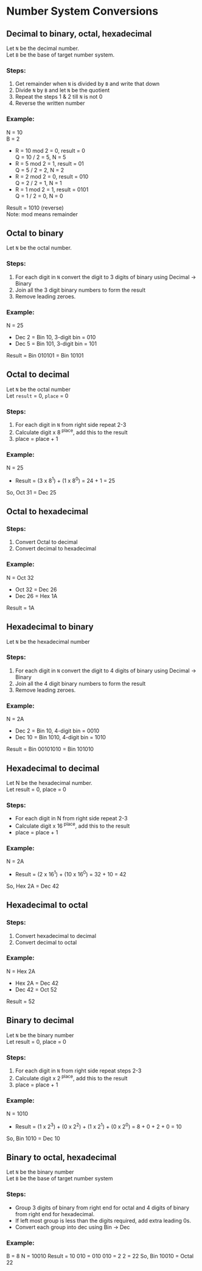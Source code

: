 # Number System Conversions

## Decimal to binary, octal, hexadecimal

Let `N` be the decimal number.  
Let `B` be the base of target number system.  

### Steps:

1. Get remainder when `N` is divided by `B` and write that down
1. Divide `N` by `B` and let `N` be the quotient
1. Repeat the steps 1 & 2 till `N` is not 0
1. Reverse the written number

### Example:  

N = 10  
B = 2
- R = 10 mod 2 = 0, result = 0  
  Q = 10 / 2 = 5, N = 5
- R = 5 mod 2 = 1, result = 01  
  Q = 5 / 2 = 2, N = 2
- R = 2 mod 2 = 0, result = 010  
  Q = 2 / 2 = 1, N = 1
- R = 1 mod 2 = 1, result = 0101  
  Q = 1 / 2 = 0, N = 0  

Result = 1010 (reverse)  
Note: mod means remainder


## Octal to binary

Let `N` be the octal number.  

### Steps:
1. For each digit in `N` convert the digit to 3 digits of binary using Decimal -> Binary
1. Join all the 3 digit binary numbers to form the result
1. Remove leading zeroes.

### Example:  

N = 25  
- Dec 2 = Bin 10, 	3-digit bin = 010
- Dec 5 = Bin 101,	3-digit bin = 101

Result = Bin 010101 = Bin 10101

## Octal to decimal

Let `N` be the octal number  
Let `result` = 0, `place` = 0  

### Steps:
1. For each digit in `N` from right side repeat 2-3
1. Calculate digit x 8<sup> place</sup>, add this to the result
1. place = place + 1

### Example:
N = 25  
- Result = (3 x 8<sup>1</sup>) + (1 x 8<sup>0</sup>) = 24 + 1 = 25

So, Oct 31 = Dec 25


## Octal to hexadecimal

### Steps:
1. Convert Octal to decimal
1. Convert decimal to hexadecimal

### Example:  
N = Oct 32
- Oct 32 = Dec 26
- Dec 26 = Hex 1A

Result = 1A


## Hexadecimal to binary

Let `N` be the hexadecimal number  

### Steps:
1. For each digit in `N` convert the digit to 4 digits of binary using Decimal -> Binary
1. Join all the 4 digit binary numbers to form the result
1. Remove leading zeroes.

### Example:  
N = 2A
- Dec 2 = Bin 10, 	4-digit bin = 0010
- Dec 10 = Bin 1010,	4-digit bin = 1010

Result = Bin 00101010 = Bin 101010

## Hexadecimal to decimal

Let N be the hexadecimal number.  
Let result = 0, place = 0  

### Steps:
- For each digit in N from right side repeat 2-3
- Calculate digit x 16<sup> place</sup>, add this to the result
- place = place + 1

### Example:
N = 2A
- Result = (2 x 16<sup>1</sup>) + (10 x 16<sup>0</sup>) = 32 + 10 = 42

So, Hex 2A = Dec 42

## Hexadecimal to octal

### Steps:
1. Convert hexadecimal to decimal
1. Convert decimal to octal

### Example:
N = Hex 2A
- Hex 2A = Dec 42
- Dec 42 = Oct 52

Result = 52

## Binary to decimal

Let `N` be the binary number  
Let result = 0, place = 0  
### Steps:
1. For each digit in `N` from right side repeat steps 2-3
1. Calculate digit x 2<sup> place</sup>, add this to the result
1. place = place + 1

### Example:
N = 1010  
- Result = (1 x 2<sup>3</sup>) + (0 x 2<sup>2</sup>) + (1 x 2<sup>1</sup>) + (0 x 2<sup>0</sup>) = 8 + 0 + 2 + 0 = 10

So, Bin 1010 = Dec 10

## Binary to octal, hexadecimal

Let `N` be the binary number  
Let `B` be the base of target number system  

### Steps:
- Group 3 digits of binary from right end for octal and 4 digits of binary from right end for hexadecimal.
- If left most group is less than the digits required, add extra leading 0s.
- Convert each group into dec using Bin -> Dec

### Example:
B = 8
N = 10010
Result = 10 010 = 010 010 = 2 2 = 22
So, Bin 10010 = Octal 22

